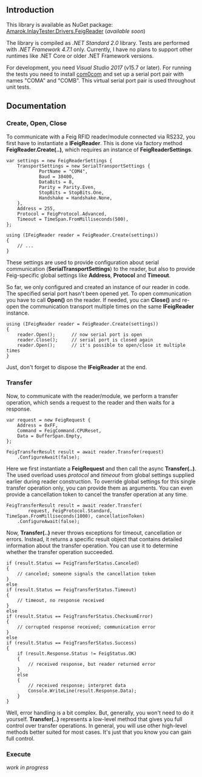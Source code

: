 ## Introduction

This library is available as NuGet package:
[Amarok.InlayTester.Drivers.FeigReader](https://www.nuget.org/packages/Amarok.InlayTester.Drivers.FeigReader/) (*available soon*)

The library is compiled as *.NET Standard 2.0* library. Tests are performed with *.NET Framework 4.7.1* only. Currently, I have no plans to support other runtimes like .NET Core or older .NET Framework versions.

For development, you need *Visual Studio 2017* (v15.7 or later). For running the tests you need to install [com0com](https://sourceforge.net/projects/com0com/) and set up a serial port pair with names "COMA" and "COMB". This virtual serial port pair is used throughout unit tests.

## Documentation

### Create, Open, Close

To communicate with a Feig RFID reader/module connected via RS232, you first have to instantiate a **IFeigReader**. This is done via factory method **FeigReader.Create(..)**, which requires an instance of **FeigReaderSettings**.

    var settings = new FeigReaderSettings {
        TransportSettings = new SerialTransportSettings {
                PortName = "COM4",
                Baud = 38400,
                DataBits = 8,
                Parity = Parity.Even,
                StopBits = StopBits.One,
                Handshake = Handshake.None,
        },
        Address = 255,
        Protocol = FeigProtocol.Advanced,
        Timeout = TimeSpan.FromMilliseconds(500),
    };
    
    using (IFeigReader reader = FeigReader.Create(settings))
    {
        // ...
    }

These settings are used to provide configuration about serial communication (**SerialTransportSettings**) to the reader, but also to provide Feig-specific global settings like **Address**, **Protocol** and **Timeout**.

So far, we only configured and created an instance of our reader in code. The specified serial port hasn't been opened yet. To open communication you have to call **Open()** on the reader. If needed, you can **Close()** and re-open the communication transport multiple times on the same **IFeigReader** instance.

    using (IFeigReader reader = FeigReader.Create(settings))
    {
        reader.Open();      // now serial port is open
        reader.Close();     // serial port is closed again
        reader.Open();      // it's possible to open/close it multiple times
    }

Just, don't forget to dispose the **IFeigReader** at the end.

### Transfer

Now, to communicate with the reader/module, we perform a transfer operation, which sends a request to the reader and then waits for a response.

    var request = new FeigRequest {
        Address = 0xFF,
        Command = FeigCommand.CPUReset,
        Data = BufferSpan.Empty,
    };

    FeigTransferResult result = await reader.Transfer(request)
        .ConfigureAwait(false);

Here we first instantiate a **FeigRequest** and then call the async **Transfer(..)**. The used overload uses *protocol* and *timeout* from global settings supplied earlier during reader construction. To override global settings for this single transfer operation only, you can provide them as arguments. You can even provide a cancellation token to cancel the transfer operation at any time.

    FeigTransferResult result = await reader.Transfer(
            request, FeigProtocol.Standard, TimeSpan.FromMilliseconds(1000), cancellationToken)
        .ConfigureAwait(false);

Now, **Transfer(..)** never throws exceptions for timeout, cancellation or errors. Instead, it returns a specific result object that contains detailed information about the transfer operation. You can use it to determine whether the transfer operation succeeded.

    if (result.Status == FeigTransferStatus.Canceled)
    {
        // canceled; someone signals the cancellation token
    }
    else
    if (result.Status == FeigTransferStatus.Timeout)
    {
        // timeout, no response received
    }
    else
    if (result.Status == FeigTransferStatus.ChecksumError)
    {
        // corrupted response received; communication error
    }
    else
    if (result.Status == FeigTransferStatus.Success)
    {
        if (result.Response.Status != FeigStatus.OK)
        {
            // received response, but reader returned error
        }
        else
        {
            // received response; interpret data
            Console.WriteLine(result.Response.Data);
        }
    }

Well, error handling is a bit complex. But, generally, you won't need to do it yourself. **Transfer(..)** represents a low-level method that gives you full control over transfer operations. In general, you will use other high-level methods better suited for most cases. It's just that you know you can gain full control.

### Execute

*work in progress*

